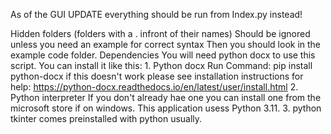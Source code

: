 As of the GUI UPDATE everything should be run from Index.py instead!

Hidden folders (folders with a . infront of their names) Should be ignored unless you need an example for correct syntax
Then you should look in the example code folder.
Dependencies
You will need python docx to use this script. You can install it like this:
    1. Python docx
        Run Command: pip install python-docx
        if this doesn't work please see installation instructions for help: https://python-docx.readthedocs.io/en/latest/user/install.html
    2. Python interpreter
        If you don't already hae one you can install one from the microsoft store if on windows.
        This application usess Python 3.11.
    3. python tkinter
        comes preinstalled with python usually.




